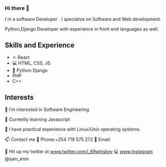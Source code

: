 ### Hi there 👋 



I`m a software Developer . I specialize on Software and Web development. 

Python,Django Developer with experience in front end languages as well.

## Skills and Experience
* ⚛ React
* 💻 HTML, CSS, JS
* 🐍 Python Django
* PHP
* C++

## Interests 
👀 I’m interested in Software Engineering 

🙂 Currently learning Javascript

🐧 I have practical experience with Linux/Unix  operating systems.




📫 Contact me
🤙 Phone:+254 719 575 272 
📩 Email: 

🐧 Hit up my twitter at www.twitter.com/j_69whiskey
💻  www.Instagram @sain_enm


